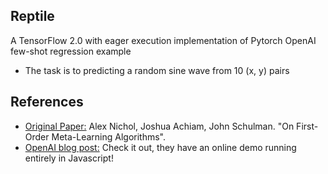 ## Reptile
A TensorFlow 2.0 with eager execution implementation of Pytorch OpenAI few-shot regression example
- The task is to predicting a random sine wave from 10 (x, y) pairs

## References
- [Original Paper:](https://arxiv.org/abs/1803.02999) Alex Nichol, Joshua Achiam, John Schulman. "On First-Order Meta-Learning Algorithms".
- [OpenAI blog post:](https://blog.openai.com/reptile) Check it out, they have an online demo running entirely in Javascript!
